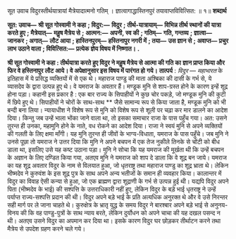 सूत उवाच विदुरस्तीर्थयात्रायां मैत्रेयादात्मनो गतिम् । ज्ञात्वागाद्धास्तिनपुरं तयावाप्तविवित्सित: ॥ १॥ **शब्दार्थ** 

**सूत: उवाच—** **श्री सूत गोस्वामी ने कहा** **; विदुर:—** **विदुर** **; तीर्थ-यात्रायाम्—** **विभिन्न तीर्थ स्थानों की यात्रा करते हुए** **; मैत्रेयात्—** **महॢष मैत्रेय से** **; आत्मन:—** **अपनी, स्व की** **; गतिम्—** **गति, गन्तव्य** **; ज्ञात्वा—** **जानकर** **; अगात्—** **लौट आया** **; हास्तिनपुरम्—** **हस्तिनापुर नगरी में** **; तया—** **उस ज्ञान से** **; अवाप्त—** **प्रचुर लाभ उठाने वाला** **; विवित्सित:—** **प्रत्येक ज्ञेय विषय में निष्णात।** **.** 

**श्री सूत गोस्वामी ने कहा : तीर्थयात्रा करते हुए विदुर ने महॢष मैत्रेय से आत्मा की गति का** **ज्ञान प्राप्त किया और फिर वे हस्तिनापुर लौट आये। वे अपेक्षानुसार इस विषय में पारंगत हो** **गये।** **तात्पर्य** : *विदुर* — *महाभारत* के इतिहास में ये प्रसिद्ध व्यक्तियों में से एक थे। महाराज पाण्डु की माता अश्बिका की दासी के गर्भ से, ये व्यासदेव के द्वारा उत्पन्न हुए थे। वे यमराज के अवतार हैं। मण्डूक मुनि से शाप-ग्रस्त होने के कारण इन्हें शूद्र होना पड़ा। कहानी इस प्रकार है : एक बार राज्य के सिपाहीयों ने कुछ चोर पकड़े, जो मण्डूक मुनि की कुटी में छिपे हुए थे। सिपाहीयों ने चोरों के साथ-साथ ** जैसे सामान्य रूप से किया जाता है, मण्डूक मुनि को भी बन्दी बना लिया। न्यायाधीश ने विशेष रूप से मुनि को विशेष रूप से शूली पर चढ़ा कर मार डालने का आदेश दिया। किन्तु जब उन्हें भाला भोंका जाने वाला था, तो इसका समाचार राजा के पास पहुँच गया। अत: उसने तुरन्त ही उनका, महामुनि होने के नाते, वध रोकने का आदेश दिया। राजा ने स्वयं मुनि से अपने व्यक्तियों की गलती के लिए क्षमा माँगी। यह मुनि तुरन्त ही जीवों के भाग्य-विधाता, यमराज के पास पहुँचे। जब मुनि ने उनसे पूछा तो यमराज ने उत्तर दिया कि मुनि ने अपने बचपन में एक तेज नुकीले तिनके से चोंटी को बीध डाला था, इसलिए उसे यह कष्ट उठाना पड़ा। मुनि ने सोचा कि यह यमराज की मूर्खता थी कि उन्हें बचपन के अज्ञान के लिए दण्डित किया गया, अतएव मुनि ने यमराज को शाप दे डाला कि वे शूद्र बन जाये। यमराज का यह शूद्र अवतार विदुर के नाम से विलयात हुआ, जो धृतराष्ट्र तथा महाराज पाण्डु का शूद्र भ्राता थे। लेकिन भीष्मदेव ने कुरुवंश के इस शूद्र पुत्र के साथ अपने अन्य भतीजों के समान ही व्यवहार किया। कालान्तर में विदुर का विवाह ऐसी कन्या से हुआ, जो एक ब्राह्मण द्वारा शूद्राणी के गर्भ से उत्पन्न हुई थी। यद्यपि विदुर अपने पिता (भीष्मदेव के भाई) की सश्पत्ति के उत्तराधिकारी नहीं हुए, लेकिन विदुर के बड़े भाई धृतराष्ट्र ने उन्हें पर्याप्त राज्य-सश्पत्ति प्रदान की थी। विदुर अपने बड़े भाई के प्रति अत्यधिक अनुरक्त थे और वे उसे निरन्तर सही मार्ग पर ले जाना चाहते थे। कुरुक्षेत्र के भ्रातृ युद्ध के समय विदुर ने बारश्बार अपने बड़े भाई से अनुनय-विनय की कि वह पाण्डु-पुत्रों के साथ न्याय बरते, लेकिन दुर्योधन को अपने चाचा की यह दखल पसन्द न थी। अतएव उसने विदुर का अपमान कर दिया था। इसके कारण विदुर घर छोड़कर तीर्थाटन करने तथा मैत्रेय से उपदेश ग्रहण करने चले गये। 